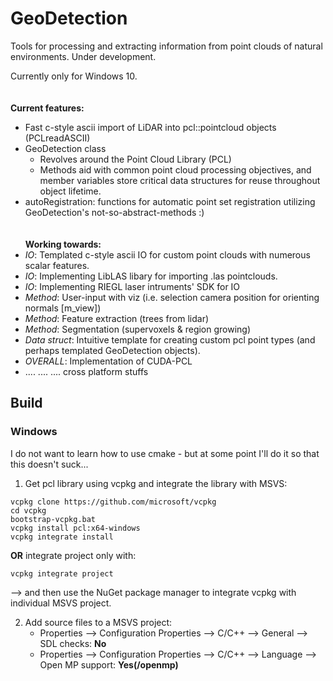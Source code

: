 # GeoDetection
Tools for processing and extracting information from point clouds of natural environments. Under development. 

Currently only for Windows 10. 
\
\
\
**Current features:**
- Fast c-style ascii import of LiDAR into pcl::pointcloud objects (PCLreadASCII)
- GeoDetection class 
  - Revolves around the Point Cloud Library (PCL)
  - Methods aid with common point cloud processing objectives, and member variables store critical data structures for reuse throughout object lifetime.
- autoRegistration: functions for automatic point set registration utilizing GeoDetection's not-so-abstract-methods :)
\
\
\
**Working towards:**
-  _IO_: Templated c-style ascii IO for custom point clouds with numerous scalar features.
-  _IO_: Implementing LibLAS libary for importing .las pointclouds.
-  _IO_: Implementing RIEGL laser intruments' SDK for IO
-  _Method_: User-input with viz (i.e. selection camera position for orienting normals [m_view])
-  _Method_: Feature extraction (trees from lidar)
-  _Method_: Segmentation (supervoxels & region growing)
-  _Data struct_: Intuitive template for creating custom pcl point types (and perhaps templated GeoDetection objects).
-  _OVERALL_: Implementation of CUDA-PCL
-  .... .... .... cross platform stuffs


## Build
### Windows
I do not want to learn how to use cmake - but at some point I'll do it so that this doesn't suck...

1. Get pcl library using vcpkg and integrate the library with MSVS:
```
vcpkg clone https://github.com/microsoft/vcpkg
cd vcpkg
bootstrap-vcpkg.bat
vcpkg install pcl:x64-windows
vcpkg integrate install
```
**OR** integrate project only with:
```
vcpkg integrate project
```
   --> and then use the NuGet package manager to integrate vcpkg with individual MSVS project. 

2. Add source files to a MSVS project:
   - Properties --> Configuration Properties --> C/C++ --> General --> SDL checks: **No**
   - Properties --> Configuration Properties --> C/C++ --> Language --> Open MP support: **Yes(/openmp)**


